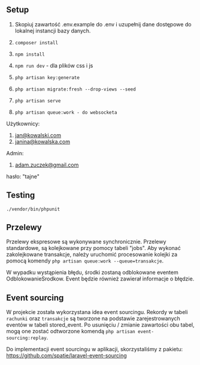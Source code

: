 ## Setup

1. Skopiuj zawartość .env.example do .env i uzupełnij dane dostępowe do lokalnej instancji bazy danych.

2. `composer install`

3. `npm install`

4. `npm run dev` - dla plików css i js

5. `php artisan key:generate`

6. `php artisan migrate:fresh --drop-views --seed`

7. `php artisan serve`

8. `php artisan queue:work - do websocketa`

Użytkownicy:
1. jan@kowalski.com
2. janina@kowalska.com

Admin:

1. adam.zuczek@gmail.com

hasło: "tajne"

## Testing

`./vendor/bin/phpunit`

## Przelewy

Przelewy ekspresowe są wykonywane synchronicznie. Przelewy standardowe, są kolejkowane przy pomocy tabeli "jobs". Aby wykonać zakolejkowane transakcje, należy uruchomić procesowanie kolejki za pomocą komendy `php artisan queue:work --queue=transakcje`.

W wypadku wystąpienia błędu, środki zostaną odblokowane eventem OdblokowanieSrodkow. Event będzie również zawierał informacje o błędzie.

## Event sourcing
W projekcie została wykorzystana idea event sourcingu.
Rekordy w tabeli `rachunki` oraz `transakcje` są tworzone na podstawie zarejestrowanych eventów w tabeli stored_event. Po usunięciu / zmianie zawartości obu tabel, mogą one zostać odtworzone komendą `php artisan event-sourcing:replay`.

Do implementacji event sourcingu w aplikacji, skorzystaliśmy z pakietu: https://github.com/spatie/laravel-event-sourcing
